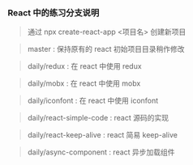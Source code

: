 ### React 中的练习分支说明

> 通过 npx create-react-app <项目名> 创建新项目

> master : 保持原有的 react 初始项目目录稍作修改

> daily/redux : 在 react 中使用 redux

> daily/mobx : 在 react 中使用 mobx

> daily/iconfont : 在 react 中使用 iconfont

> daily/react-simple-code : react 源码的实现

> daily/react-keep-alive : react 简易 keep-alive

> daily/async-component : react 异步加载组件
